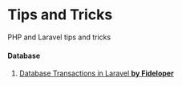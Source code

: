 # Tips and Tricks
PHP and Laravel tips and tricks

#### Database
1. [Database Transactions in Laravel **by Fideloper**]('https://fideloper.com/laravel-database-transactions')
   